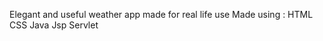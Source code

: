 Elegant and useful weather app made for real life use 
Made using :
  HTML
  CSS
  Java
  Jsp
  Servlet
